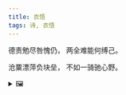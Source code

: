 ```yaml
---
title: 衣悟
tags: 诗, 衣悟
---
```


德责勉尽咎愧仍，
两全难能何缚己。

沧粟漂萍负块垒，
不如一骑驰心野。

<details><summary>🖼️</summary>

![](writings/images/2016-04-25-yi-wu.JPG)

</details>
